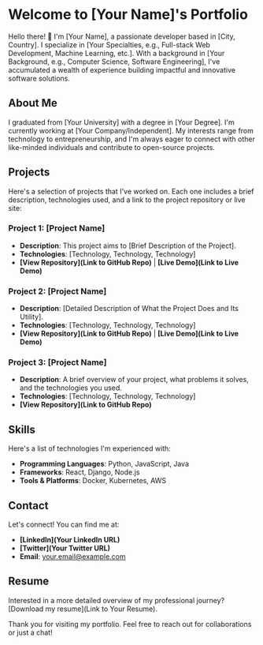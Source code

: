 # Welcome to [Your Name]'s Portfolio

Hello there! 👋 I'm [Your Name], a passionate developer based in [City, Country]. I specialize in [Your Specialties, e.g., Full-stack Web Development, Machine Learning, etc.]. With a background in [Your Background, e.g., Computer Science, Software Engineering], I've accumulated a wealth of experience building impactful and innovative software solutions.

## About Me

I graduated from [Your University] with a degree in [Your Degree]. I'm currently working at [Your Company/Independent]. My interests range from technology to entrepreneurship, and I'm always eager to connect with other like-minded individuals and contribute to open-source projects.

## Projects

Here's a selection of projects that I've worked on. Each one includes a brief description, technologies used, and a link to the project repository or live site:

### Project 1: [Project Name]
- **Description**: This project aims to [Brief Description of the Project].
- **Technologies**: [Technology, Technology, Technology]
- **[View Repository](Link to GitHub Repo)** | **[Live Demo](Link to Live Demo)**

### Project 2: [Project Name]
- **Description**: [Detailed Description of What the Project Does and Its Utility].
- **Technologies**: [Technology, Technology, Technology]
- **[View Repository](Link to GitHub Repo)** | **[Live Demo](Link to Live Demo)**

### Project 3: [Project Name]
- **Description**: A brief overview of your project, what problems it solves, and the technologies you used.
- **Technologies**: [Technology, Technology, Technology]
- **[View Repository](Link to GitHub Repo)**

## Skills
Here's a list of technologies I'm experienced with:
- **Programming Languages**: Python, JavaScript, Java
- **Frameworks**: React, Django, Node.js
- **Tools & Platforms**: Docker, Kubernetes, AWS

## Contact
Let's connect! You can find me at:
- **[LinkedIn](Your LinkedIn URL)**
- **[Twitter](Your Twitter URL)**
- **Email**: your.email@example.com

## Resume
Interested in a more detailed overview of my professional journey? [Download my resume](Link to Your Resume).

Thank you for visiting my portfolio. Feel free to reach out for collaborations or just a chat!
